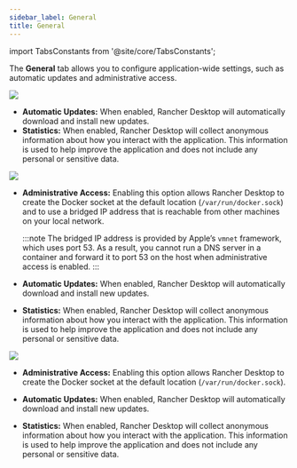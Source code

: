 ```yaml
---
sidebar_label: General
title: General
---
```


<head>
  <link rel="canonical" href="https://docs.rancherdesktop.io/ui/preferences/application/general"/>
</head>

import TabsConstants from '@site/core/TabsConstants';

The **General** tab allows you to configure application-wide settings, such as automatic updates and administrative access.

<Tabs groupId="os" defaultValue={TabsConstants.defaultOs}>
<TabItem value="Windows">

![](rd-versioned-asset://preferences/Windows_application_tabGeneral.png)

-   **Automatic Updates:** When enabled, Rancher Desktop will automatically download and install new updates.
-   **Statistics:** When enabled, Rancher Desktop will collect anonymous information about how you interact with the application. This information is used to help improve the application and does not include any personal or sensitive data.

</TabItem>
<TabItem value="macOS">

![](rd-versioned-asset://preferences/macOS_application_tabGeneral.png)

-   **Administrative Access:** Enabling this option allows Rancher Desktop to create the Docker socket at the default location (`/var/run/docker.sock`) and to use a bridged IP address that is reachable from other machines on your local network.

    :::note
    The bridged IP address is provided by Apple’s `vmnet` framework, which uses port 53. As a result, you cannot run a DNS server in a container and forward it to port 53 on the host when administrative access is enabled.
    :::

-   **Automatic Updates:** When enabled, Rancher Desktop will automatically download and install new updates.
-   **Statistics:** When enabled, Rancher Desktop will collect anonymous information about how you interact with the application. This information is used to help improve the application and does not include any personal or sensitive data.

</TabItem>
<TabItem value="Linux">

![](rd-versioned-asset://preferences/Linux_application_tabGeneral.png)

-   **Administrative Access:** Enabling this option allows Rancher Desktop to create the Docker socket at the default location (`/var/run/docker.sock`).

-   **Automatic Updates:** When enabled, Rancher Desktop will automatically download and install new updates.
-   **Statistics:** When enabled, Rancher Desktop will collect anonymous information about how you interact with the application. This information is used to help improve the application and does not include any personal or sensitive data.

</TabItem>
</Tabs>
